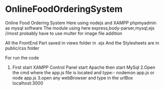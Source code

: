# OnlineFoodOrderingSystem
Online Food Ordering System
Here using nodejs and XAMPP phpmyadmin as mysql software
The module using here express,body-parser,mysql,ejs
//most probably have to use multer for image file addition


All the FrontEnd Part saved in views folder in .ejs
And the Stylesheets are in public/css folder


For run the code 
1. First start XAMPP Control Panel
    start Apache then
    start MySql
2.Open the cmd where the app.js file is located and type:-
  nodemon app.js  or node app.js
3.open any webBrowser and type in the urlBox localhost:3000
  

